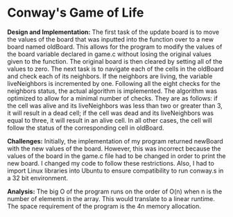 # Conway's Game of Life

**Design and Implementation:**
The first task of the update board is to move the values of the board that was inputted into the
function over to a new board named oldBoard. This allows for the program to modify the values of the
board variable declared in game.c without losing the original values given to the function. The original
board is then cleared by setting all of the values to zero. The next task is to navigate each of the cells in
the oldBoard and check each of its neighbors. If the neighbors are living, the variable liveNeighbors is
incremented by one. Following all the eight checks for the neighbors status, the actual algorithm is
implemented. The algorithm was optimized to allow for a minimal number of checks. They are as
follows: if the cell was alive and its liveNeighbors was less than two or greater than 3, it will result in a
dead cell; if the cell was dead and its liveNeighbors was equal to three, it will result in an alive cell. In
all other cases, the cell will follow the status of the corresponding cell in oldBoard.

**Challenges:**
Initially, the implementation of my program returned newBoard with the new values of the
board. However, this was incorrect because the values of the board in the game.c file had to be changed
in order to print the new board. I changed my code to follow these restrictions. Also, I had to import
Linux libraries into Ubuntu to ensure compatibility to run conway.s in a 32 bit environment.

**Analysis:**
The big O of the program runs on the order of O(n) when n is the number of elements in the
array. This would translate to a linear runtime. The space requirement of the program is the 4n memory
allocation.


